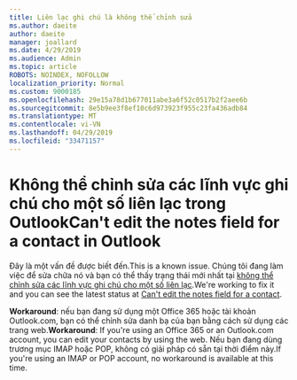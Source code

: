 ```yaml
---
title: Liên lạc ghi chú là không thể chỉnh sửa
ms.author: daeite
author: daeite
manager: joallard
ms.date: 4/29/2019
ms.audience: Admin
ms.topic: article
ROBOTS: NOINDEX, NOFOLLOW
localization_priority: Normal
ms.custom: 9000185
ms.openlocfilehash: 29e15a78d1b677011abe3a6f52c0517b2f2aee6b
ms.sourcegitcommit: 8e5b9ee3f8ef10c6d973923f955c23fa436adb84
ms.translationtype: MT
ms.contentlocale: vi-VN
ms.lasthandoff: 04/29/2019
ms.locfileid: "33471157"
---
```

# <a name="cant-edit-the-notes-field-for-a-contact-in-outlook"></a><span data-ttu-id="db36d-102">Không thể chỉnh sửa các lĩnh vực ghi chú cho một số liên lạc trong Outlook</span><span class="sxs-lookup"><span data-stu-id="db36d-102">Can't edit the notes field for a contact in Outlook</span></span>

<span data-ttu-id="db36d-103">Đây là một vấn đề được biết đến.</span><span class="sxs-lookup"><span data-stu-id="db36d-103">This is a known issue.</span></span> <span data-ttu-id="db36d-104">Chúng tôi đang làm việc để sửa chữa nó và bạn có thể thấy trạng thái mới nhất tại [không thể chỉnh sửa các lĩnh vực ghi chú cho một số liên lạc](https://support.office.com/article/fb8394ce-04ce-48b5-bae4-be46f77f10fe).</span><span class="sxs-lookup"><span data-stu-id="db36d-104">We're working to fix it and you can see the latest status at [Can't edit the notes field for a contact](https://support.office.com/article/fb8394ce-04ce-48b5-bae4-be46f77f10fe).</span></span>

<span data-ttu-id="db36d-105">**Workaround**: nếu bạn đang sử dụng một Office 365 hoặc tài khoản Outlook.com, bạn có thể chỉnh sửa danh bạ của bạn bằng cách sử dụng các trang web.</span><span class="sxs-lookup"><span data-stu-id="db36d-105">**Workaround**: If you're using an Office 365 or an Outlook.com account, you can edit your contacts by using the web.</span></span> <span data-ttu-id="db36d-106">Nếu bạn đang dùng trương mục IMAP hoặc POP, không có giải pháp có sẵn tại thời điểm này.</span><span class="sxs-lookup"><span data-stu-id="db36d-106">If you're using an IMAP or POP account, no workaround is available at this time.</span></span>